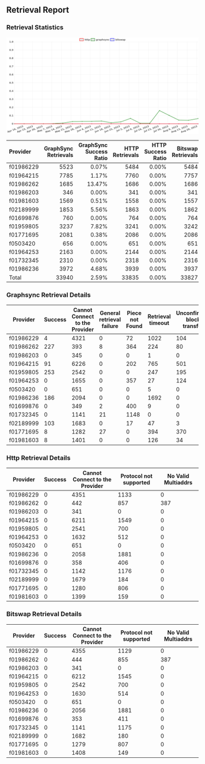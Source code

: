 ## Retrieval Report
### Retrieval Statistics
<img src="https://raw.githubusercontent.com/data-preservation-programs/filplus-checker-assets/main/filecoin-project/filecoin-plus-large-datasets/issues/919/1692698168381.png"/>

| Provider  | GraphSync Retrievals | GraphSync Success Ratio | HTTP Retrievals | HTTP Success Ratio | Bitswap Retrievals | Bitswap Success Ratio |
| :-------- | -------------------: | ----------------------: | --------------: | -----------------: | -----------------: | --------------------: |
| f01986229 |                 5523 |                   0.07% |            5484 |              0.00% |               5484 |                 0.00% |
| f01964215 |                 7785 |                   1.17% |            7760 |              0.00% |               7757 |                 0.00% |
| f01986262 |                 1685 |                  13.47% |            1686 |              0.00% |               1686 |                 0.00% |
| f01986203 |                  346 |                   0.00% |             341 |              0.00% |                341 |                 0.00% |
| f01981603 |                 1569 |                   0.51% |            1558 |              0.00% |               1557 |                 0.00% |
| f02189999 |                 1853 |                   5.56% |            1863 |              0.00% |               1862 |                 0.00% |
| f01699876 |                  760 |                   0.00% |             764 |              0.00% |                764 |                 0.00% |
| f01959805 |                 3237 |                   7.82% |            3241 |              0.00% |               3242 |                 0.00% |
| f01771695 |                 2081 |                   0.38% |            2086 |              0.00% |               2086 |                 0.00% |
| f0503420  |                  656 |                   0.00% |             651 |              0.00% |                651 |                 0.00% |
| f01964253 |                 2163 |                   0.00% |            2144 |              0.00% |               2144 |                 0.00% |
| f01732345 |                 2310 |                   0.00% |            2318 |              0.00% |               2316 |                 0.00% |
| f01986236 |                 3972 |                   4.68% |            3939 |              0.00% |               3937 |                 0.00% |
| Total     |                33940 |                   2.59% |           33835 |              0.00% |              33827 |                 0.00% |

### Graphsync Retrieval Details
| Provider  | Success | Cannot Connect to the Provider | General retrieval failure | Piece not Found | Retrieval timeout | Unconfirmed block transfer | No Valid Multiaddrs |
| --------- | ------- | ------------------------------ | ------------------------- | --------------- | ----------------- | -------------------------- | ------------------- |
| f01986229 | 4       | 4321                           | 0                         | 72              | 1022              | 104                        | 0                   |
| f01986262 | 227     | 393                            | 8                         | 364             | 224               | 80                         | 389                 |
| f01986203 | 0       | 345                            | 0                         | 0               | 1                 | 0                          | 0                   |
| f01964215 | 91      | 6226                           | 0                         | 202             | 765               | 501                        | 0                   |
| f01959805 | 253     | 2542                           | 0                         | 0               | 247               | 195                        | 0                   |
| f01964253 | 0       | 1655                           | 0                         | 357             | 27                | 124                        | 0                   |
| f0503420  | 0       | 651                            | 0                         | 0               | 5                 | 0                          | 0                   |
| f01986236 | 186     | 2094                           | 0                         | 0               | 1692              | 0                          | 0                   |
| f01699876 | 0       | 349                            | 2                         | 400             | 9                 | 0                          | 0                   |
| f01732345 | 0       | 1141                           | 21                        | 1148            | 0                 | 0                          | 0                   |
| f02189999 | 103     | 1683                           | 0                         | 17              | 47                | 3                          | 0                   |
| f01771695 | 8       | 1282                           | 27                        | 0               | 394               | 370                        | 0                   |
| f01981603 | 8       | 1401                           | 0                         | 0               | 126               | 34                         | 0                   |

### Http Retrieval Details
| Provider  | Success | Cannot Connect to the Provider | Protocol not supported | No Valid Multiaddrs |
| --------- | ------- | ------------------------------ | ---------------------- | ------------------- |
| f01986229 | 0       | 4351                           | 1133                   | 0                   |
| f01986262 | 0       | 442                            | 857                    | 387                 |
| f01986203 | 0       | 341                            | 0                      | 0                   |
| f01964215 | 0       | 6211                           | 1549                   | 0                   |
| f01959805 | 0       | 2541                           | 700                    | 0                   |
| f01964253 | 0       | 1632                           | 512                    | 0                   |
| f0503420  | 0       | 651                            | 0                      | 0                   |
| f01986236 | 0       | 2058                           | 1881                   | 0                   |
| f01699876 | 0       | 358                            | 406                    | 0                   |
| f01732345 | 0       | 1142                           | 1176                   | 0                   |
| f02189999 | 0       | 1679                           | 184                    | 0                   |
| f01771695 | 0       | 1280                           | 806                    | 0                   |
| f01981603 | 0       | 1399                           | 159                    | 0                   |

### Bitswap Retrieval Details
| Provider  | Success | Cannot Connect to the Provider | Protocol not supported | No Valid Multiaddrs |
| --------- | ------- | ------------------------------ | ---------------------- | ------------------- |
| f01986229 | 0       | 4355                           | 1129                   | 0                   |
| f01986262 | 0       | 444                            | 855                    | 387                 |
| f01986203 | 0       | 341                            | 0                      | 0                   |
| f01964215 | 0       | 6212                           | 1545                   | 0                   |
| f01959805 | 0       | 2542                           | 700                    | 0                   |
| f01964253 | 0       | 1630                           | 514                    | 0                   |
| f0503420  | 0       | 651                            | 0                      | 0                   |
| f01986236 | 0       | 2056                           | 1881                   | 0                   |
| f01699876 | 0       | 353                            | 411                    | 0                   |
| f01732345 | 0       | 1141                           | 1175                   | 0                   |
| f02189999 | 0       | 1682                           | 180                    | 0                   |
| f01771695 | 0       | 1279                           | 807                    | 0                   |
| f01981603 | 0       | 1408                           | 149                    | 0                   |
